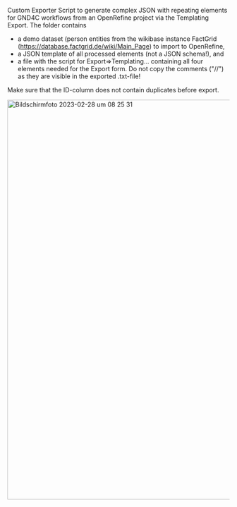 Custom Exporter Script to generate complex JSON with repeating elements for GND4C workflows from an OpenRefine project via the Templating Export. 
The folder contains 
- a demo dataset (person entities from the wikibase instance FactGrid (https://database.factgrid.de/wiki/Main_Page) to import to OpenRefine, 
- a JSON template of all processed elements (not a JSON schema!), and 
- a file with the script for Export=>Templating... containing all four elements needed for the Export form. Do not copy the comments ("//") as they are visible in the exported .txt-file!

Make sure that the ID-column does not contain duplicates before export.

<img width="907" alt="Bildschirmfoto 2023-02-28 um 08 25 31" src="https://user-images.githubusercontent.com/101104547/221783270-eb05f01d-4ccf-40a0-82bc-fc1fb8809cc7.png">
